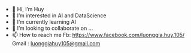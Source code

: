 - 👋 Hi, I’m Huy
- 👀 I’m interested in AI and DataScience
- 🌱 I’m currently learning AI
- 💞️ I’m looking to collaborate on ...
- 📫 How to reach me 
Fb: https://www.facebook.com/luonggia.huy.105/
Gmail : luonggiahuy105@gmail.com

<!---
huy105/huy105 is a ✨ special ✨ repository because its `README.md` (this file) appears on your GitHub profile.
You can click the Preview link to take a look at your changes.
--->
